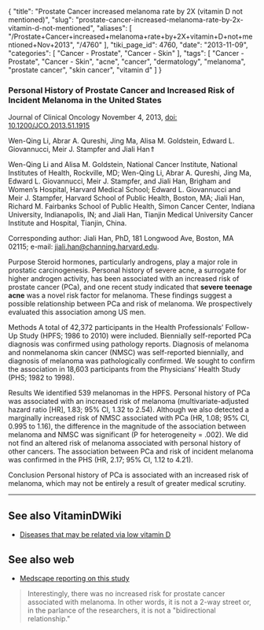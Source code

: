 {
    "title": "Prostate Cancer increased melanoma rate by 2X (vitamin D not mentioned)",
    "slug": "prostate-cancer-increased-melanoma-rate-by-2x-vitamin-d-not-mentioned",
    "aliases": [
        "/Prostate+Cancer+increased+melanoma+rate+by+2X+vitamin+D+not+mentioned+Nov+2013",
        "/4760"
    ],
    "tiki_page_id": 4760,
    "date": "2013-11-09",
    "categories": [
        "Cancer - Prostate",
        "Cancer - Skin"
    ],
    "tags": [
        "Cancer - Prostate",
        "Cancer - Skin",
        "acne",
        "cancer",
        "dermatology",
        "melanoma",
        "prostate cancer",
        "skin cancer",
        "vitamin d"
    ]
}


### Personal History of Prostate Cancer and Increased Risk of Incident Melanoma in the United States

Journal of Clinical Oncology November 4, 2013, [doi: 10.1200/JCO.2013.51.1915](https://doi.org/10.1200/JCO.2013.51.1915)

Wen-Qing Li,     Abrar A. Qureshi,     Jing Ma,     Alisa M. Goldstein,     Edward L. Giovannucci,     Meir J. Stampfer and     Jiali Han⇑

Wen-Qing Li and Alisa M. Goldstein, National Cancer Institute, National Institutes of Health, Rockville, MD; Wen-Qing Li, Abrar A. Qureshi, Jing Ma, Edward L. Giovannucci, Meir J. Stampfer, and Jiali Han, Brigham and Women’s Hospital, Harvard Medical School; Edward L. Giovannucci and Meir J. Stampfer, Harvard School of Public Health, Boston, MA; Jiali Han, Richard M. Fairbanks School of Public Health, Simon Cancer Center, Indiana University, Indianapolis, IN; and Jiali Han, Tianjin Medical University Cancer Institute and Hospital, Tianjin, China.

Corresponding author: Jiali Han, PhD, 181 Longwood Ave, Boston, MA 02115; e-mail: jiali.han@channing.harvard.edu.

Purpose Steroid hormones, particularly androgens, play a major role in prostatic carcinogenesis. Personal history of severe acne, a surrogate for higher androgen activity, has been associated with an increased risk of prostate cancer (PCa), and one recent study indicated that  **severe teenage acne**  was a novel risk factor for melanoma. These findings suggest a possible relationship between PCa and risk of melanoma. We prospectively evaluated this association among US men.

Methods A total of 42,372 participants in the Health Professionals’ Follow-Up Study (HPFS; 1986 to 2010) were included. Biennially self-reported PCa diagnosis was confirmed using pathology reports. Diagnosis of melanoma and nonmelanoma skin cancer (NMSC) was self-reported biennially, and diagnosis of melanoma was pathologically confirmed. We sought to confirm the association in 18,603 participants from the Physicians’ Health Study (PHS; 1982 to 1998).

Results We identified 539 melanomas in the HPFS. Personal history of PCa was associated with an increased risk of melanoma (multivariate-adjusted hazard ratio <span>[HR]</span>, 1.83; 95% CI, 1.32 to 2.54). Although we also detected a marginally increased risk of NMSC associated with PCa (HR, 1.08; 95% CI, 0.995 to 1.16), the difference in the magnitude of the association between melanoma and NMSC was significant (P for heterogeneity = .002). We did not find an altered risk of melanoma associated with personal history of other cancers. The association between PCa and risk of incident melanoma was confirmed in the PHS (HR, 2.17; 95% CI, 1.12 to 4.21).

Conclusion Personal history of PCa is associated with an increased risk of melanoma, which may not be entirely a result of greater medical scrutiny.

---

## See also VitaminDWiki

* [Diseases that may be related via low vitamin D](/posts/diseases-that-may-be-related-via-low-vitamin-d)

## See also web

* [Medscape reporting on this study](http://www.medscape.com/viewarticle/813922)

> Interestingly, there was no increased risk for prostate cancer associated with melanoma. In other words, it is not a 2-way street or, in the parlance of the researchers, it is not a "bidirectional relationship."